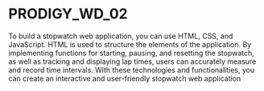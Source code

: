 # PRODIGY_WD_02

To build a stopwatch web application, you can use HTML, CSS, and JavaScript.
HTML is used to structure the elements of the application. 
By implementing functions for starting, pausing, and resetting the stopwatch, as well as tracking and displaying lap times, users can accurately measure and record time intervals. 
With these technologies and functionalities, you can create an interactive and user-friendly stopwatch web application
